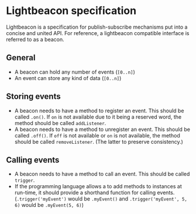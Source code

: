 Lightbeacon specification
========================

Lightbeacon is a specification for publish-subscribe mechanisms put into a concise and united API. For reference, a lightbeacon compatible interface is referred to as a beacon.

General
-------
* A beacon can hold any number of events (`[0..n]`)
* An event can store any kind of data (`[0..n]`)

Storing events
--------------
* A beacon needs to have a method to register an event. This should be called `.on()`. If `on` is not available due to it being a reserved word, the method should be called `addListener`.
* A beacon needs to have a method to unregister an event. This should be called `.off()`. If `off` is not available or `on` is not available, the method should be called `removeListener`. (The latter to preserve consistency.)


Calling events
--------------
* A beacon needs to have a method to call an event. This should be called `trigger`.
* If the programming language allows a to add methods to instances at run-time, it should provide a shorthand function for calling events. (`.trigger('myEvent')` would be `.myEvent()` and `.trigger('myEvent', 5, 6)` would be `.myEvent(5, 6)`)
